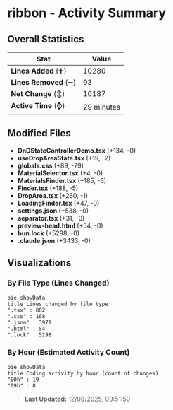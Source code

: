 # ribbon - Activity Summary 

## Overall Statistics

| Stat                   | Value                                                             |
| ---------------------- | ----------------------------------------------------------------- |
| **Lines Added** (➕)   | 10280                                          |
| **Lines Removed** (➖) | 93                                        |
| **Net Change** (↕)    | 10187                |
| **Active Time** (⌚)   | 29 minutes |


## Modified Files
- **DnDStateControllerDemo.tsx** (+134, -0)
- **useDropAreaState.tsx** (+19, -2)
- **globals.css** (+89, -79)
- **MaterialSelector.tsx** (+4, -0)
- **MaterialsFinder.tsx** (+185, -6)
- **Finder.tsx** (+188, -5)
- **DropArea.tsx** (+260, -1)
- **LoadingFinder.tsx** (+47, -0)
- **settings.json** (+538, -0)
- **separator.tsx** (+31, -0)
- **preview-head.html** (+54, -0)
- **bun.lock** (+5298, -0)
- **.claude.json** (+3433, -0)

## Visualizations

### By File Type (Lines Changed)

```mermaid
pie showData
title Lines changed by file type
".tsx" : 882
".css" : 168
".json" : 3971
".html" : 54
".lock" : 5298
```

### By Hour (Estimated Activity Count)

```mermaid
pie showData
title Coding activity by hour (count of changes)
"00h" : 19
"09h" : 8
```


> **Last Updated:** 12/08/2025, 09:51:50
